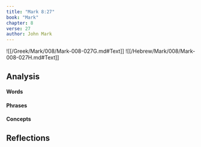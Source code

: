 ```yaml
---
title: "Mark 8:27"
book: "Mark"
chapter: 8
verse: 27
author: John Mark
---
```

![[/Greek/Mark/008/Mark-008-027G.md#Text]]
![[/Hebrew/Mark/008/Mark-008-027H.md#Text]]

## Analysis

#### Words

#### Phrases

#### Concepts

## Reflections
